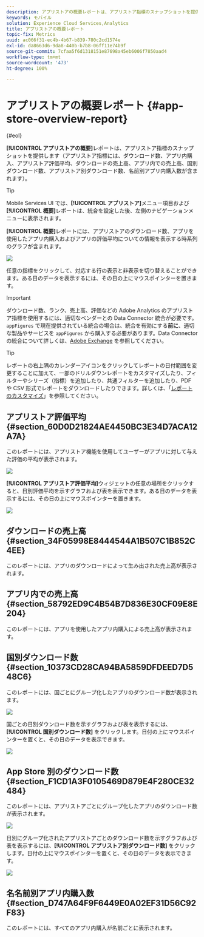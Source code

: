 ```yaml
---
description: アプリストアの概要レポートは、アプリストア指標のスナップショットを提供します（アプリストア指標には、ダウンロード数、アプリ内購入、アプリストア評価平均、ダウンロードの売上高、アプリ内での売上高、国別ダウンロード数、アプリストア別ダウンロード数、名前別アプリ内購入数が含まれます）。
keywords: モバイル
solution: Experience Cloud Services,Analytics
title: アプリストアの概要レポート
topic-fix: Metrics
uuid: ac066f31-ec4b-4b67-b839-780c2cd1574e
exl-id: da8663d6-9da8-440b-b7b8-06ff11e74b9f
source-git-commit: 7cfaa5f6d1318151e87698a45eb6006f7850aad4
workflow-type: tm+mt
source-wordcount: '473'
ht-degree: 100%

---
```


# アプリストアの概要レポート {#app-store-overview-report}

{#eol}

**[!UICONTROL アプリストアの概要]**&#x200B;レポートは、アプリストア指標のスナップショットを提供します（アプリストア指標には、ダウンロード数、アプリ内購入、アプリストア評価平均、ダウンロードの売上高、アプリ内での売上高、国別ダウンロード数、アプリストア別ダウンロード数、名前別アプリ内購入数が含まれます）。

>[!TIP]
>
>Mobile Services UI では、**[!UICONTROL アプリストア]**&#x200B;メニュー項目および&#x200B;**[!UICONTROL 概要]**&#x200B;レポートは、統合を設定した後、左側のナビゲーションメニューに表示されます。

**[!UICONTROL 概要]**&#x200B;レポートには、アプリストアのダウンロード数、アプリを使用したアプリ内購入およびアプリの評価平均についての情報を表示する時系列のグラフが含まれます。

![](assets/app_store_metrics.png)

任意の指標をクリックして、対応する行の表示と非表示を切り替えることができます。ある日のデータを表示するには、その日の上にマウスポインターを置きます。

>[!IMPORTANT]
>
>ダウンロード数、ランク、売上高、評価などの Adobe Analytics のアプリストア指標を使用するには、適切なベンダーとの Data Connector 統合が必要です。`appFigures` で現在提供されている統合の場合は、統合を有効にする&#x200B;**前に**、適切な製品やサービスを `appFigures` から購入する必要があります。Data Connector の統合について詳しくは、[Adobe Exchange](https://www.adobeexchange.com/experiencecloud.html) を参照してください。

>[!TIP]
>
>レポートの右上隅のカレンダーアイコンをクリックしてレポートの日付範囲を変更することに加えて、一部のドリルダウンレポートをカスタマイズしたり、フィルターやシリーズ（指標）を追加したり、共通フィルターを追加したり、PDF や CSV 形式でレポートをダウンロードしたりできます。詳しくは、「[レポートのカスタマイズ](/help/using/usage/reports-customize/reports-customize.md)」を参照してください。

## アプリストア評価平均 {#section_60D0D21824AE4450BC3E34D7ACA12A7A}

このレポートには、アプリストア機能を使用してユーザーがアプリに対して与えた評価の平均が表示されます。

![](assets/app_store_rating.png)

**[!UICONTROL アプリストア評価平均]**&#x200B;ウィジェットの任意の場所をクリックすると、日別評価平均を示すグラフおよび表を表示できます。ある日のデータを表示するには、その日の上にマウスポインターを置きます。

![](assets/app_store_downloads_detail.png)

## ダウンロードの売上高 {#section_34F05998E8444544A1B507C1B852C4EE}

このレポートには、アプリのダウンロードによって生み出された売上高が表示されます。

## アプリ内での売上高 {#section_58792ED9C4B54B7D836E30CF09E8E204}

このレポートには、アプリを使用したアプリ内購入による売上高が表示されます。

## 国別ダウンロード数 {#section_10373CD28CA94BA5859DFDEED7D548C6}

このレポートには、国ごとにグループ化したアプリのダウンロード数が表示されます。

![](assets/country.png)

国ごとの日別ダウンロード数を示すグラフおよび表を表示するには、**[!UICONTROL 国別ダウンロード数]** をクリックします。日付の上にマウスポインターを置くと、その日のデータを表示できます。

![](assets/downloads_by_country.png)

## App Store 別のダウンロード数 {#section_F1CD1A3F0105469D879E4F280CE32484}

このレポートには、アプリストアごとにグループ化したアプリのダウンロード数が表示されます。

![](assets/app_store.png)

日別にグループ化されたアプリストアごとのダウンロード数を示すグラフおよび表を表示するには、**[!UICONTROL アプリストア別ダウンロード数]** をクリックします。日付の上にマウスポインターを置くと、その日のデータを表示できます。

![](assets/app_store_downloads_detail.png)

## 名名前別アプリ内購入数 {#section_D747A64F9F6449E0A02EF31D56C92F83}

このレポートには、すべてのアプリ内購入が名前ごとに表示されます。
